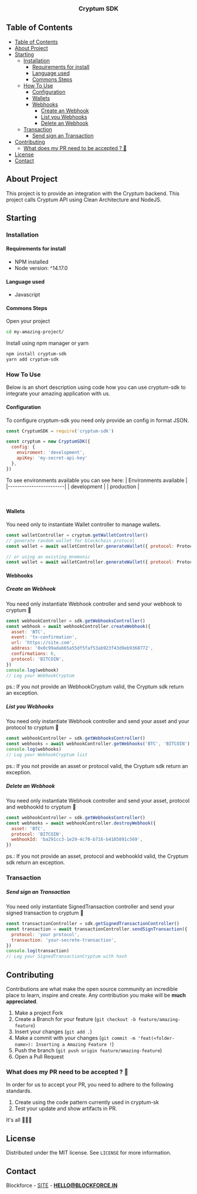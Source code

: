 <br />
<p align="center">
  <h3 align="center">Cryptum SDK</h3>
</p>

<!-- TABLE OF CONTENTS -->

## Table of Contents

- [Table of Contents](#table-of-contents)
- [About Project](#about-project)
- [Starting](#starting)
  - [Installation](#installation)
    - [Requirements for install](#requirements-for-install)
    - [Language used](#language-used)
    - [Commons Steps](#commons-steps)
  - [How To Use](#how-to-use)
    - [Configuration](#configuration)
    - [Wallets](#wallets)
    - [Webhooks](#webhooks)
      - [Create an Webhook](#create-an-webhook)
      - [List you Webhooks](#list-you-webhooks)
      - [Delete an Webhook](#delete-an-webhook)
  - [Transaction](#transaction)
      - [Send sign an Transaction](#send-sign-an-transaction)
- [Contributing](#contributing)
  - [What does my PR need to be accepted ? 🤔](#what-does-my-pr-need-to-be-accepted--)
- [License](#license)
- [Contact](#contact)

## About Project

This project is to provide an integration with the Cryptum backend. This project calls Cryptum API using Clean Architecture and NodeJS.
## Starting
### Installation
#### Requirements for install

- NPM installed
- Node version: ^14.17.0
#### Language used

- Javascript
#### Commons Steps

Open your project
```bash
cd my-amazing-project/
```

Install using npm manager or yarn
```bash
npm install cryptum-sdk
yarn add cryptum-sdk
```
### How To Use

Below is an short description using code how you can use cryptum-sdk to integrate your amazing application with us.
#### Configuration

To configure cryptum-sdk you need only provide an config in format JSON.
```js
const CryptumSDK = require('cryptum-sdk')

const cryptum = new CryptumSDK({
  config: {
    enviroment: 'development',
    apiKey: 'my-secret-api-key'
  },
})
```

To see environments available you can see here:
| Environments available |
|------------------------|
| development            |
| production             |

<br>

#### Wallets

You need only to instantiate Wallet controller to manage wallets.

```js
const walletController = cryptum.getWalletController()
// generate random wallet for blockchain protocol
const wallet = await walletController.generateWallet({ protocol: Protocol.STELLAR })

// or using an existing mnemonic
const wallet = await walletController.generateWallet({ protocol: Protocol.ETHEREUM, mnemonic: '<words>...', testnet: true })
```

#### Webhooks

##### Create an Webhook

You need only instantiate Webhook controller and send your webhook to cryptum 🚀

```js
const webhookController = sdk.getWebhooksController()
const webhook = await webhookController.createWebhook({
  asset: 'BTC',
  event: 'tx-confirmation',
  url: 'https://site.com',
  address: '0x0c99adab65a55df5faf53ab923f43d9eb9368772',
  confirmations: 6,
  protocol: 'BITCOIN',
})
console.log(webhook)
// Log your WebhookCryptum
```

ps.: If you not provide an WebhookCryptum valid, the Cryptum sdk return an exception.

##### List you Webhooks

You need only instantiate Webhook controller and send your asset and your protocol to cryptum 🚀

```js
const webhookController = sdk.getWebhooksController()
const webhooks = await webhookController.getWebhooks('BTC', 'BITCOIN')
console.log(webhooks)
// Log your WebhookCryptum list
```

ps.: If you not provide an asset or protocol valid, the Cryptum sdk return an exception.

##### Delete an Webhook

You need only instantiate Webhook controller and send your asset, protocol and webhookId to cryptum 🚀

```js
const webhookController = sdk.getWebhooksController()
const webhooks = await webhookController.destroyWebhook({
  asset: 'BTC',
  protocol: 'BITCOIN',
  webhookId: 'ba291cc3-1e29-4c70-b716-b4185891c569',
})
```

ps.: If you not provide an asset, protocol and webhookId valid, the Cryptum sdk return an exception.


### Transaction

##### Send sign an Transaction

You need only instantiate SignedTransaction controller and send your signed transaction to cryptum 🚀

```js
const transactionController = sdk.getSignedTransactionController()
const transaction = await transactionController.sendSignTransaction({
  protocol: 'your protocol',
  transaction: 'your-secrete-transaction',
})
console.log(transaction)
// Log your SignedTransactionCryptum with hash
```

## Contributing

Contributions are what make the open source community an incredible place to learn, inspire and create. Any contribution you make will be **much appreciated**.
1. Make a project Fork
2. Create a Branch for your feature (`git checkout -b feature/amazing-feature`)
3. Insert your changes (`git add .`)
4. Make a commit with your changes (`git commit -m 'feat(<folder-name>): Inserting a Amazing Feature !`)
5. Push the branch (`git push origin feature/amazing-feature`)
6. Open a Pull Request

### What does my PR need to be accepted ? 🤔

In order for us to accept your PR, you need to adhere to the following standards.

1. Create using the code pattern currently used in cryptum-sk
2. Test your update and show artifacts in PR.

It's all 🤷🏻‍♂️
## License

Distributed under the MIT license. See `LICENSE` for more information.

## Contact

Blockforce - [SITE](https://blockforce.in/) - **HELLO@BLOCKFORCE.IN**
